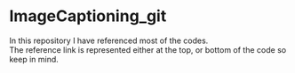 # ImageCaptioning_git

In this repository I have referenced most of the codes.<br/>
The reference link is represented either at the top, or bottom of the code so keep in mind. <br/>

